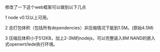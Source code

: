 修改了一下这个web框架可以做到以下几点

1 node v0.12以上可用。

2 总打包体积（包括所有dependencies）非压缩情况下能到1.5M。(原始4.5M)

3 压缩后体积小于512KB，加上2-3M的nodejs，可以完整装入8M NAND的嵌入式openwrt/lede执行环境。
